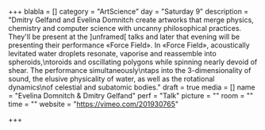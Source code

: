 +++
blabla = []
category = "ArtScience"
day = "Saturday 9"
description = "Dmitry Gelfand and Evelina Domnitch create artworks that merge physics, chemistry and computer science with uncanny philosophical practices. They'll be present at the ]unframed[ talks and later that evening will be presenting their performance «Force Field». In «Force Field», acoustically levitated water droplets resonate, vaporise and reassemble into spheroids,\ntoroids and oscillating polygons while spinning nearly devoid of shear. The performance simultaneously\ntaps into the 3-dimensionality of sound, the elusive physicality of water, as well as the rotational dynamics\nof celestial and subatomic bodies."
draft = true
media = []
name = "Evelina Domnitch & Dmitry Gelfand"
perf = "Talk"
picture = ""
room = ""
time = ""
website = "https://vimeo.com/201930765"

+++
